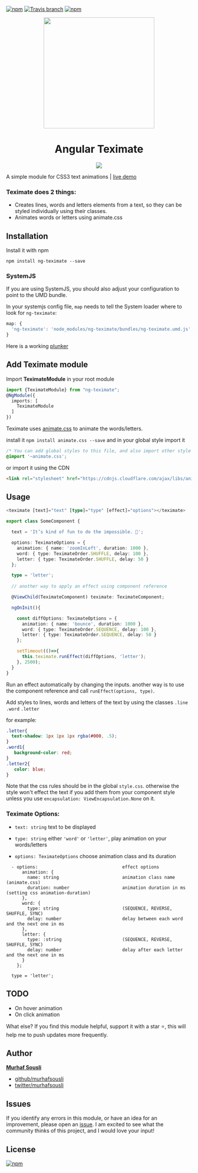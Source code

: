 [![npm](https://img.shields.io/npm/v/ng-teximate.svg?maxAge=2592000?style=plastic)](https://www.npmjs.com/package/ng-teximate) [![Travis branch](https://travis-ci.org/MurhafSousli/ng-teximate.svg?branch=master)](https://travis-ci.org/MurhafSousli/ng-teximate) [![npm](https://img.shields.io/npm/dt/ng-teximate.svg?maxAge=2592000?style=plastic)](https://www.npmjs.com/package/ng-teximate)
     
<p align="center">
  <img height="300px" width="300px" src="https://cdn.rawgit.com/MurhafSousli/ng-teximate/9acbe5dd/assets/logo.svg" style="max-width:100%;">
  </p>

<h1 align="center">Angular Teximate</h1>

<p align="center"><img src="https://cdn.rawgit.com/MurhafSousli/ng-teximate/9acbe5dd/assets/preview.gif" style="max-width:100%;"></a>
  </p>

A simple module for CSS3 text animations | [live demo](https://murhafsousli.github.io/ng-teximate/)


### Teximate does 2 things:

 - Creates lines, words and letters elements from a text, so they can be styled individually using their classes.
 - Animates words or letters using animate.css

## Installation

Install it with npm

`npm install ng-teximate --save`

### SystemJS

If you are using SystemJS, you should also adjust your configuration to point to the UMD bundle.

In your systemjs config file, `map` needs to tell the System loader where to look for `ng-teximate`:

```js
map: {
  'ng-teximate': 'node_modules/ng-teximate/bundles/ng-teximate.umd.js',
}
```

Here is a working [plunker](https://plnkr.co/edit/DqQ9mUVcNbAc2vOgGZVy?p=preview)

## Add Teximate module

Import **TeximateModule** in your root module

```ts
import {TeximateModule} from "ng-teximate";
@NgModule({
  imports: [
    TeximateModule
  ]
})
```
Teximate uses [animate.css](https://daneden.github.io/animate.css/) to animate the words/letters.

install it `npm install animate.css --save` and in your global style import it

```css
/* You can add global styles to this file, and also import other style files */
@import '~animate.css';
```

or import it using the CDN 

```html
<link rel="stylesheet" href="https://cdnjs.cloudflare.com/ajax/libs/animate.css/3.5.2/animate.min.css" />
```

## Usage
 

```ts
<teximate [text]="text" [type]="type" [effect]="options"></teximate>
```

```ts
export class SomeComponent {

  text = 'It’s kind of fun to do the impossible. 👾';

  options: TeximateOptions = {
    animation: { name: 'zoomInLeft', duration: 1000 },
    word: { type: TeximateOrder.SHUFFLE, delay: 100 },
    letter: { type: TeximateOrder.SHUFFLE, delay: 50 }
  };

  type = 'letter';
  
  // another way to apply an effect using component reference

  @ViewChild(TeximateComponent) teximate: TeximateComponent;

  ngOnInit(){

    const diffOptions: TeximateOptions = {
      animation: { name: 'bounce', duration: 1000 },
      word: { type: TeximateOrder.SEQUENCE, delay: 100 },
      letter: { type: TeximateOrder.SEQUENCE, delay: 50 }
    };

    setTimeout(()=>{
      this.teximate.runEffect(diffOptions, 'letter');
    }, 2500);
  }
}  
```

Run an effect automatically by changing the inputs. another way is to use the component reference and call `runEffect(options, type)`.

Add styles to lines, words and letters of the text by using the classes `.line` `.word` `.letter`
 
for example:

```css
.letter{
  text-shadow: 1px 1px 1px rgba(#000, .5);
}
.word1{
   background-color: red;
}
.letter2{
   color: blue;
}
```

Note that the css rules should be in the global `style.css`. otherwise the style won't effect the text if you add them from your component style unless you use `encapsulation: ViewEncapsulation.None` on it.

### Teximate Options:


  - `text: string`                          text to be displayed

  - `type: string`                          either `'word'` or `'letter'`, play animation on your words/letters

  - `options: TeximateOptions`               choose animation class and its duration
 
```
  - options:                                effect options
      animation: { 
        name: string                        animation class name (animate.css)
        duration: number                    animation duration in ms (setting css animation-duration)
      },
      word: { 
        type: string                        (SEQUENCE, REVERSE, SHUFFLE, SYNC)
        delay: number                       delay between each word and the next one in ms
      },
      letter: { 
        type: :string                       (SEQUENCE, REVERSE, SHUFFLE, SYNC)
        delay: number                       delay after each letter and the next one in ms
      }
    };

  type = 'letter';
```


## TODO

 - On hover animation
 - On click animation
 
 What else? If you find this module helpful, support it with a star ⭐, this will help me to push updates more frequently.

## Author

 **[Murhaf Sousli](http://murhafsousli.com)**

 - [github/murhafsousli](https://github.com/MurhafSousli)
 - [twitter/murhafsousli](https://twitter.com/MurhafSousli)

## Issues

If you identify any errors in this module, or have an idea for an improvement, please open an [issue](https://github.com/MurhafSousli/ng2-teximate/issues). I am excited to see what the community thinks of this project, and I would love your input!

## License

[![npm](https://img.shields.io/npm/l/express.svg?maxAge=2592000)](/LICENSE)